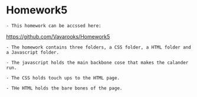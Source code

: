 # Homework5

    - This homework can be accssed here:

https://github.com/Vavarooks/Homework5





    - The homework contains three folders, a CSS folder, a HTML folder and a Javascript folder.

    - The javascript holds the main backbone cose that makes the calander run.

    - The CSS holds touch ups to the HTML page.

    - THe HTML holds the bare bones of the page.
